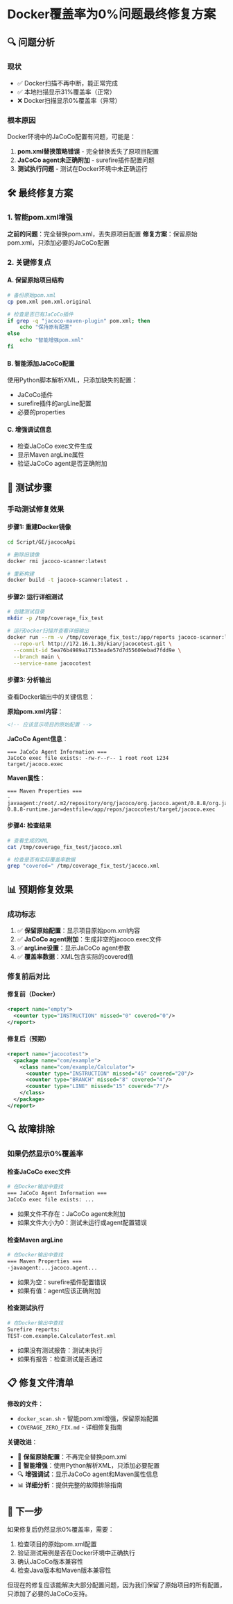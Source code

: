 # Docker覆盖率为0%问题最终修复方案

## 🔍 问题分析

### 现状
- ✅ Docker扫描不再中断，能正常完成
- ✅ 本地扫描显示31%覆盖率（正常）
- ❌ Docker扫描显示0%覆盖率（异常）

### 根本原因
Docker环境中的JaCoCo配置有问题，可能是：
1. **pom.xml替换策略错误** - 完全替换丢失了原项目配置
2. **JaCoCo agent未正确附加** - surefire插件配置问题
3. **测试执行问题** - 测试在Docker环境中未正确运行

## 🛠️ 最终修复方案

### 1. 智能pom.xml增强
**之前的问题**：完全替换pom.xml，丢失原项目配置
**修复方案**：保留原始pom.xml，只添加必要的JaCoCo配置

### 2. 关键修复点

#### A. 保留原始项目结构
```bash
# 备份原始pom.xml
cp pom.xml pom.xml.original

# 检查是否已有JaCoCo插件
if grep -q "jacoco-maven-plugin" pom.xml; then
    echo "保持原有配置"
else
    echo "智能增强pom.xml"
fi
```

#### B. 智能添加JaCoCo配置
使用Python脚本解析XML，只添加缺失的配置：
- JaCoCo插件
- surefire插件的argLine配置
- 必要的properties

#### C. 增强调试信息
- 检查JaCoCo exec文件生成
- 显示Maven argLine属性
- 验证JaCoCo agent是否正确附加

## 🧪 测试步骤

### 手动测试修复效果

#### 步骤1: 重建Docker镜像
```bash
cd Script/GE/jacocoApi

# 删除旧镜像
docker rmi jacoco-scanner:latest

# 重新构建
docker build -t jacoco-scanner:latest .
```

#### 步骤2: 运行详细测试
```bash
# 创建测试目录
mkdir -p /tmp/coverage_fix_test

# 运行Docker扫描并查看详细输出
docker run --rm -v /tmp/coverage_fix_test:/app/reports jacoco-scanner:latest \
  --repo-url http://172.16.1.30/kian/jacocotest.git \
  --commit-id 5ea76b4989a17153eade57d7d55609ebad7fdd9e \
  --branch main \
  --service-name jacocotest
```

#### 步骤3: 分析输出
查看Docker输出中的关键信息：

**原始pom.xml内容**：
```xml
<!-- 应该显示项目的原始配置 -->
```

**JaCoCo Agent信息**：
```
=== JaCoCo Agent Information ===
JaCoCo exec file exists: -rw-r--r-- 1 root root 1234 target/jacoco.exec
```

**Maven属性**：
```
=== Maven Properties ===
-javaagent:/root/.m2/repository/org/jacoco/org.jacoco.agent/0.8.8/org.jacoco.agent-0.8.8-runtime.jar=destfile=/app/repos/jacocotest/target/jacoco.exec
```

#### 步骤4: 检查结果
```bash
# 查看生成的XML
cat /tmp/coverage_fix_test/jacoco.xml

# 检查是否有实际覆盖率数据
grep "covered=" /tmp/coverage_fix_test/jacoco.xml
```

## 📊 预期修复效果

### 成功标志
1. ✅ **保留原始配置**：显示项目原始pom.xml内容
2. ✅ **JaCoCo agent附加**：生成非空的jacoco.exec文件
3. ✅ **argLine设置**：显示JaCoCo agent参数
4. ✅ **覆盖率数据**：XML包含实际的covered值

### 修复前后对比

#### 修复前（Docker）
```xml
<report name="empty">
  <counter type="INSTRUCTION" missed="0" covered="0"/>
</report>
```

#### 修复后（预期）
```xml
<report name="jacocotest">
  <package name="com/example">
    <class name="com/example/Calculator">
      <counter type="INSTRUCTION" missed="45" covered="20"/>
      <counter type="BRANCH" missed="8" covered="4"/>
      <counter type="LINE" missed="15" covered="7"/>
    </class>
  </package>
</report>
```

## 🔍 故障排除

### 如果仍然显示0%覆盖率

#### 检查JaCoCo exec文件
```bash
# 在Docker输出中查找
=== JaCoCo Agent Information ===
JaCoCo exec file exists: ...
```
- 如果文件不存在：JaCoCo agent未附加
- 如果文件大小为0：测试未运行或agent配置错误

#### 检查Maven argLine
```bash
# 在Docker输出中查找
=== Maven Properties ===
-javaagent:...jacoco.agent...
```
- 如果为空：surefire插件配置错误
- 如果有值：agent应该正确附加

#### 检查测试执行
```bash
# 在Docker输出中查找
Surefire reports:
TEST-com.example.CalculatorTest.xml
```
- 如果没有测试报告：测试未执行
- 如果有报告：检查测试是否通过

## 📋 修复文件清单

**修改的文件**：
- `docker_scan.sh` - 智能pom.xml增强，保留原始配置
- `COVERAGE_ZERO_FIX.md` - 详细修复指南

**关键改进**：
- 🔧 **保留原始配置**：不再完全替换pom.xml
- 🧠 **智能增强**：使用Python解析XML，只添加必要配置
- 🔍 **增强调试**：显示JaCoCo agent和Maven属性信息
- 📊 **详细分析**：提供完整的故障排除指南

## 🎯 下一步

如果修复后仍然显示0%覆盖率，需要：
1. 检查项目的原始pom.xml配置
2. 验证测试用例是否在Docker环境中正确执行
3. 确认JaCoCo版本兼容性
4. 检查Java版本和Maven版本兼容性

但现在的修复应该能解决大部分配置问题，因为我们保留了原始项目的所有配置，只添加了必要的JaCoCo支持。
